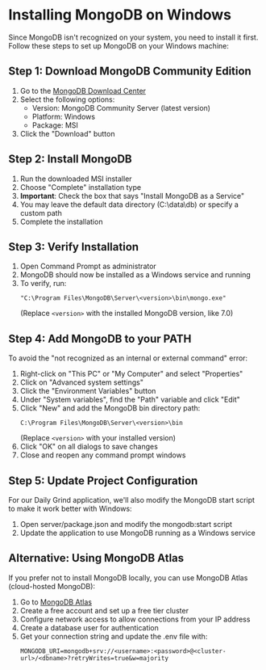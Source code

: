 # Installing MongoDB on Windows

Since MongoDB isn't recognized on your system, you need to install it first. Follow these steps to set up MongoDB on your Windows machine:

## Step 1: Download MongoDB Community Edition

1. Go to the [MongoDB Download Center](https://www.mongodb.com/try/download/community)
2. Select the following options:
   - Version: MongoDB Community Server (latest version)
   - Platform: Windows
   - Package: MSI
3. Click the "Download" button

## Step 2: Install MongoDB

1. Run the downloaded MSI installer
2. Choose "Complete" installation type
3. **Important**: Check the box that says "Install MongoDB as a Service"
4. You may leave the default data directory (C:\data\db) or specify a custom path
5. Complete the installation

## Step 3: Verify Installation

1. Open Command Prompt as administrator
2. MongoDB should now be installed as a Windows service and running
3. To verify, run:
   ```
   "C:\Program Files\MongoDB\Server\<version>\bin\mongo.exe"
   ```
   (Replace `<version>` with the installed MongoDB version, like 7.0)

## Step 4: Add MongoDB to your PATH

To avoid the "not recognized as an internal or external command" error:

1. Right-click on "This PC" or "My Computer" and select "Properties"
2. Click on "Advanced system settings"
3. Click the "Environment Variables" button
4. Under "System variables", find the "Path" variable and click "Edit"
5. Click "New" and add the MongoDB bin directory path:
   ```
   C:\Program Files\MongoDB\Server\<version>\bin
   ```
   (Replace `<version>` with your installed version)
6. Click "OK" on all dialogs to save changes
7. Close and reopen any command prompt windows

## Step 5: Update Project Configuration

For our Daily Grind application, we'll also modify the MongoDB start script to make it work better with Windows:

1. Open server/package.json and modify the mongodb:start script
2. Update the application to use MongoDB running as a Windows service

## Alternative: Using MongoDB Atlas

If you prefer not to install MongoDB locally, you can use MongoDB Atlas (cloud-hosted MongoDB):

1. Go to [MongoDB Atlas](https://www.mongodb.com/cloud/atlas)
2. Create a free account and set up a free tier cluster
3. Configure network access to allow connections from your IP address
4. Create a database user for authentication
5. Get your connection string and update the .env file with:
   ```
   MONGODB_URI=mongodb+srv://<username>:<password>@<cluster-url>/<dbname>?retryWrites=true&w=majority
   ```